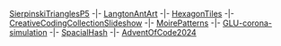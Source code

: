 [SierpinskiTrianglesP5](https://martijnkunstman.github.io/SierpinskiTrianglesP5/) -|- 
[LangtonAntArt](https://martijnkunstman.github.io/LangtonAntArt/) -|- 
[HexagonTiles](https://martijnkunstman.github.io/HexagonTiles/) -|- 
[CreativeCodingCollectionSlideshow](https://martijnkunstman.github.io/CreativeCodingCollectionSlideshow/) -|- 
[MoirePatterns](https://martijnkunstman.github.io/MoirePatterns/) -|- 
[GLU-corona-simulation](https://martijnkunstman.github.io/GLU-corona-simulation/) -|- 
[SpacialHash](https://martijnkunstman.github.io/SpacialHash/) -|- 
[AdventOfCode2024](https://martijnkunstman.github.io/AdventOfCode2024/)
